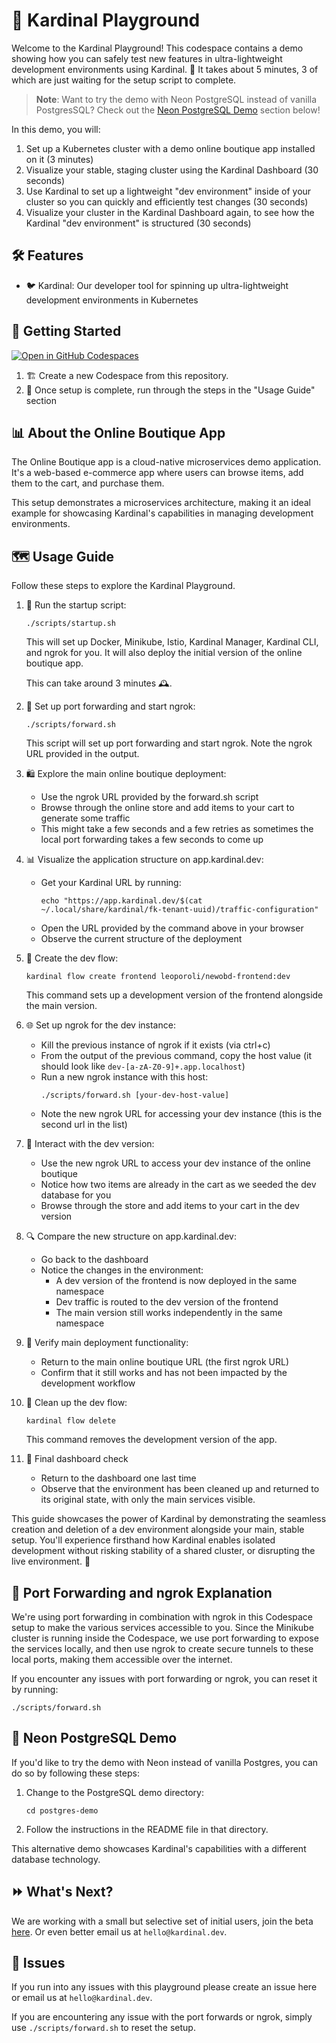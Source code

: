 # 🎡 Kardinal Playground

Welcome to the Kardinal Playground! This codespace contains a demo showing how you can safely test new features in ultra-lightweight development environments using Kardinal. 🚀 It takes about 5 minutes, 3 of which are just waiting for the setup script to complete.

> **Note**: Want to try the demo with Neon PostgreSQL instead of vanilla PostgresSQL? Check out the [Neon PostgreSQL Demo](#-neon-postgresql-demo) section below!

In this demo, you will:
1. Set up a Kubernetes cluster with a demo online boutique app installed on it (3 minutes)
2. Visualize your stable, staging cluster using the Kardinal Dashboard (30 seconds)
3. Use Kardinal to set up a lightweight "dev environment" inside of your cluster so you can quickly and efficiently test changes (30 seconds)
4. Visualize your cluster in the Kardinal Dashboard again, to see how the Kardinal "dev environment" is structured (30 seconds)

## 🛠 Features

- 🐦 Kardinal: Our developer tool for spinning up ultra-lightweight development environments in Kubernetes

## 🚀 Getting Started

[![Open in GitHub Codespaces](https://github.com/codespaces/badge.svg)](https://github.com/codespaces/new?hide_repo_select=true&ref=main&repo=818205437&skip_quickstart=true&machine=standardLinux32gb&devcontainer_path=.devcontainer%2Fdevcontainer.json)

1. 🏗 Create a new Codespace from this repository.
2. 🎉 Once setup is complete, run through the steps in the "Usage Guide" section

## 📊 About the Online Boutique App

The Online Boutique app is a cloud-native microservices demo application. It's a web-based e-commerce app where users can browse items, add them to the cart, and purchase them.

This setup demonstrates a microservices architecture, making it an ideal example for showcasing Kardinal's capabilities in managing development environments.

## 🗺 Usage Guide

Follow these steps to explore the Kardinal Playground.

1. 🏁 Run the startup script:
   ```
   ./scripts/startup.sh
   ```
   This will set up Docker, Minikube, Istio, Kardinal Manager, Kardinal CLI, and ngrok for you. It will
   also deploy the initial version of the online boutique app.

   This can take around 3 minutes 🕰️.

2. 🔗 Set up port forwarding and start ngrok:
   ```
   ./scripts/forward.sh
   ```
   This script will set up port forwarding and start ngrok. Note the ngrok URL provided in the output.

3. 🛍️ Explore the main online boutique deployment:
   - Use the ngrok URL provided by the forward.sh script
   - Browse through the online store and add items to your cart to generate some traffic
   - This might take a few seconds and a few retries as sometimes the local port forwarding takes a few seconds to come up

4. 📊 Visualize the application structure on app.kardinal.dev:
   - Get your Kardinal URL by running:
     ```
     echo "https://app.kardinal.dev/$(cat ~/.local/share/kardinal/fk-tenant-uuid)/traffic-configuration"
     ```
   - Open the URL provided by the command above in your browser
   - Observe the current structure of the deployment

5. 🔧 Create the dev flow:
   ```
   kardinal flow create frontend leoporoli/newobd-frontend:dev
   ```
   This command sets up a development version of the frontend alongside the main version.

6. 🌐 Set up ngrok for the dev instance:
   - Kill the previous instance of ngrok if it exists (via ctrl+c)
   - From the output of the previous command, copy the host value (it should look like `dev-[a-zA-Z0-9]+.app.localhost`)
   - Run a new ngrok instance with this host:
     ```
     ./scripts/forward.sh [your-dev-host-value]
     ```
   - Note the new ngrok URL for accessing your dev instance (this is the second url in the list)

7. 🧪 Interact with the dev version:
   - Use the new ngrok URL to access your dev instance of the online boutique
   - Notice how two items are already in the cart as we seeded the dev database for you
   - Browse through the store and add items to your cart in the dev version

8. 🔍 Compare the new structure on app.kardinal.dev:
   - Go back to the dashboard
   - Notice the changes in the environment:
     - A dev version of the frontend is now deployed in the same namespace
     - Dev traffic is routed to the dev version of the frontend
     - The main version still works independently in the same namespace

9. 🔄 Verify main deployment functionality:
    - Return to the main online boutique URL (the first ngrok URL)
    - Confirm that it still works and has not been impacted by the development workflow

10. 🧹 Clean up the dev flow:
    ```
    kardinal flow delete
    ```
    This command removes the development version of the app.

11. 🔎 Final dashboard check
    - Return to the dashboard one last time
    - Observe that the environment has been cleaned up and returned to its original state, with only the main services visible.

This guide showcases the power of Kardinal by demonstrating the seamless creation and deletion of a dev environment alongside your main, stable setup. You'll experience firsthand how Kardinal enables isolated development without risking stability of a shared cluster, or disrupting the live environment. 🚀

## 🔗 Port Forwarding and ngrok Explanation

We're using port forwarding in combination with ngrok in this Codespace setup to make the various services accessible to you. Since the Minikube cluster is running inside the Codespace, we use port forwarding to expose the services locally, and then use ngrok to create secure tunnels to these local ports, making them accessible over the internet.

If you encounter any issues with port forwarding or ngrok, you can reset it by running:
```
./scripts/forward.sh
```

## 🐘 Neon PostgreSQL Demo

If you'd like to try the demo with Neon instead of vanilla Postgres, you can do so by following these steps:

1. Change to the PostgreSQL demo directory:
   ```
   cd postgres-demo
   ```
2. Follow the instructions in the README file in that directory.

This alternative demo showcases Kardinal's capabilities with a different database technology.

## ⏩ What's Next?

We are working with a small but selective set of initial users, join the beta [here](https://kardinal.dev/?utm_source=github). Or even better email us at `hello@kardinal.dev`.

## 🐛 Issues

If you run into any issues with this playground please create an issue here or email us at `hello@kardinal.dev`.

If you are encountering any issue with the port forwards or ngrok, simply use `./scripts/forward.sh` to reset the setup.
